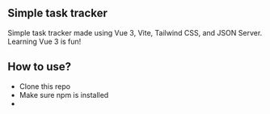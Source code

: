 ## Simple task tracker

Simple task tracker made using Vue 3, Vite, Tailwind CSS, and JSON Server. Learning Vue 3 is fun!

## How to use?
- Clone this repo
- Make sure npm is installed
- 
